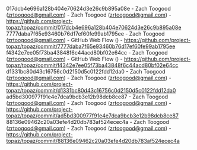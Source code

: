 017dcb4e696a128b404e70624d3e26c9b895a08e - Zach Toogood (zrtoogood@gmail.com) - Zach Toogood (zrtoogood@gmail.com) - https://github.com/project-topaz/topaz/commit/017dcb4e696a128b404e70624d3e26c9b895a08e
7777daba7f65e93460b76d17ef60fe99ab1795ee - Zach Toogood (zrtoogood@gmail.com) - GitHub Web Flow () - https://github.com/project-topaz/topaz/commit/7777daba7f65e93460b76d17ef60fe99ab1795ee
f4342e7ee05f73ba43848f6c44acd80bf02e64cc - Zach Toogood (zrtoogood@gmail.com) - GitHub Web Flow () - https://github.com/project-topaz/topaz/commit/f4342e7ee05f73ba43848f6c44acd80bf02e64cc
d1331bc80d43c16756c0d2150d5c0122fdd12da0 - Zach Toogood (zrtoogood@gmail.com) - Zach Toogood (zrtoogood@gmail.com) - https://github.com/project-topaz/topaz/commit/d1331bc80d43c16756c0d2150d5c0122fdd12da0
ad5bd300977f91e4e7dca9bcb3e12b98dcb8ce87 - Zach Toogood (zrtoogood@gmail.com) - Zach Toogood (zrtoogood@gmail.com) - https://github.com/project-topaz/topaz/commit/ad5bd300977f91e4e7dca9bcb3e12b98dcb8ce87
88136e09462c20a03efe4d20db783af524ecec4a - Zach Toogood (zrtoogood@gmail.com) - Zach Toogood (zrtoogood@gmail.com) - https://github.com/project-topaz/topaz/commit/88136e09462c20a03efe4d20db783af524ecec4a
